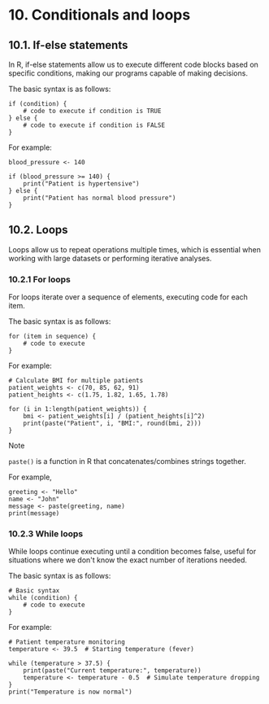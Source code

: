 # 10. Conditionals and loops

## 10.1. If-else statements 

In R, if-else statements allow us to execute different code blocks based on specific conditions, making our programs capable of making decisions.

The basic syntax is as follows: 

```
if (condition) {
    # code to execute if condition is TRUE
} else {
    # code to execute if condition is FALSE
}
```

For example:

```
blood_pressure <- 140

if (blood_pressure >= 140) {
    print("Patient is hypertensive")
} else {
    print("Patient has normal blood pressure")
}
```

## 10.2. Loops 

Loops allow us to repeat operations multiple times, which is essential when working with large datasets or performing iterative analyses.

### 10.2.1 For loops

For loops iterate over a sequence of elements, executing code for each item.

The basic syntax is as follows:

```
for (item in sequence) {
    # code to execute
}
```

For example:

```
# Calculate BMI for multiple patients
patient_weights <- c(70, 85, 62, 91)
patient_heights <- c(1.75, 1.82, 1.65, 1.78)

for (i in 1:length(patient_weights)) {
    bmi <- patient_weights[i] / (patient_heights[i]^2)
    print(paste("Patient", i, "BMI:", round(bmi, 2)))
}
```

> [!NOTE]
> `paste()` is a function in R that concatenates/combines strings together.
>
> For example,
>
> ```
> greeting <- "Hello"
> name <- "John"
> message <- paste(greeting, name)
> print(message)
> ```

### 10.2.3 While loops

While loops continue executing until a condition becomes false, useful for situations where we don't know the exact number of iterations needed.

The basic syntax is as follows:

```
# Basic syntax
while (condition) {
    # code to execute
}
```

For example:

```
# Patient temperature monitoring
temperature <- 39.5  # Starting temperature (fever)

while (temperature > 37.5) {
    print(paste("Current temperature:", temperature))
    temperature <- temperature - 0.5  # Simulate temperature dropping
}
print("Temperature is now normal")
```
